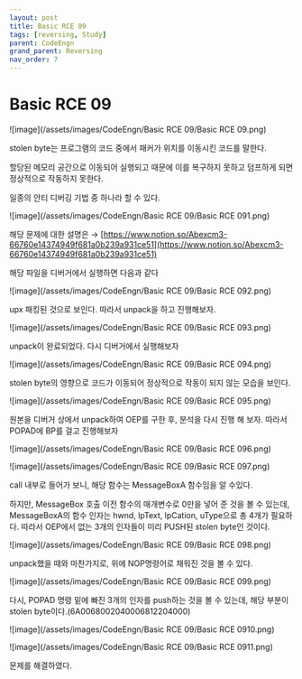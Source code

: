 ```yaml
---
layout: post
title: Basic RCE 09
tags: [reversing, Study]
parent: CodeEngn
grand_parent: Reversing
nav_order: 7
---
```


# Basic RCE 09

![image](/assets/images/CodeEngn/Basic RCE 09/Basic RCE 09.png)

stolen byte는 프로그램의 코드 중에서  패커가 위치를 이동시킨 코드를 말한다.

할당된 메모리 공간으로 이동되어 실행되고 때문에 이를 복구하지 못하고 덤프하게 되면 정상적으로 작동하지 못한다.

일종의 안티 디버깅 기법 중 하나라 할 수 있다.

![image](/assets/images/CodeEngn/Basic RCE 09/Basic RCE 091.png)

해당 문제에 대한 설명은 → [https://www.notion.so/Abexcm3-66760e14374949f681a0b239a931ce51](https://www.notion.so/Abexcm3-66760e14374949f681a0b239a931ce51)

해당 파일을 디버거에서 실행하면 다음과 같다

![image](/assets/images/CodeEngn/Basic RCE 09/Basic RCE 092.png)

upx 패킹된 것으로 보인다. 따라서 unpack을 하고 진행해보자.

![image](/assets/images/CodeEngn/Basic RCE 09/Basic RCE 093.png)

unpack이 완료되었다. 다시 디버거에서 실행해보자

![image](/assets/images/CodeEngn/Basic RCE 09/Basic RCE 094.png)

stolen byte의 영향으로 코드가 이동되어 정상적으로 작동이 되지 않는 모습을 보인다.

![image](/assets/images/CodeEngn/Basic RCE 09/Basic RCE 095.png)

원본을 디버거 상에서 unpack하여 OEP를 구한 후, 분석을 다시 진행 해 보자. 따라서 POPAD에 BP를 걸고 진행해보자

![image](/assets/images/CodeEngn/Basic RCE 09/Basic RCE 096.png)

![image](/assets/images/CodeEngn/Basic RCE 09/Basic RCE 097.png)

call 내부로 들어가 보니, 해당 함수는 MessageBoxA 함수임을 알 수있다.

하지만, MessageBox 호출 이전 함수의 매개변수로 0만을 넣어 준 것을 볼 수 있는데, MessageBoxA의 함수 인자는 hwnd, lpText, lpCation, uType으로 총 4개가 필요하다. 따라서 OEP에서 없는 3개의 인자들이 미리 PUSH된 stolen byte인 것이다.

![image](/assets/images/CodeEngn/Basic RCE 09/Basic RCE 098.png)

unpack했을 때와 마찬가지로, 위에 NOP명령어로 채워진 것을 볼 수 있다.

![image](/assets/images/CodeEngn/Basic RCE 09/Basic RCE 099.png)

다시, POPAD 명령 밑에 빠진 3개의 인자를 push하는 것을 볼 수 있는데, 해당 부분이 stolen byte이다.(6A0068002040006812204000)

![image](/assets/images/CodeEngn/Basic RCE 09/Basic RCE 0910.png)

![image](/assets/images/CodeEngn/Basic RCE 09/Basic RCE 0911.png)

문제를 해결하였다.